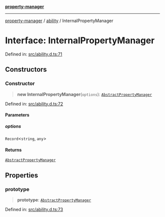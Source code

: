 [**property-manager**](../../README.md)

***

[property-manager](../../modules.md) / [ability](../README.md) / InternalPropertyManager

# Interface: InternalPropertyManager

Defined in: [src/ability.d.ts:71](https://github.com/snowyu/property-manager.js/blob/7cecb27374754b743733e81c6027a17dd0c349c2/src/ability.d.ts#L71)

## Constructors

### Constructor

> **new InternalPropertyManager**(`options`): [`AbstractPropertyManager`](../../abstract/classes/AbstractPropertyManager.md)

Defined in: [src/ability.d.ts:72](https://github.com/snowyu/property-manager.js/blob/7cecb27374754b743733e81c6027a17dd0c349c2/src/ability.d.ts#L72)

#### Parameters

##### options

`Record`\<`string`, `any`\>

#### Returns

[`AbstractPropertyManager`](../../abstract/classes/AbstractPropertyManager.md)

## Properties

### prototype

> **prototype**: [`AbstractPropertyManager`](../../abstract/classes/AbstractPropertyManager.md)

Defined in: [src/ability.d.ts:73](https://github.com/snowyu/property-manager.js/blob/7cecb27374754b743733e81c6027a17dd0c349c2/src/ability.d.ts#L73)
